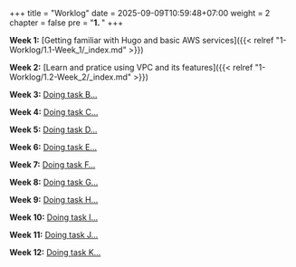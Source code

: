 +++
title = "Worklog"
date = 2025-09-09T10:59:48+07:00
weight = 2
chapter = false
pre = "<b>1. </b>"
+++


**Week 1:** [Getting familiar with Hugo and basic AWS services]({{< relref "1-Worklog/1.1-Week_1/_index.md" >}})

**Week 2:** [Learn and pratice using VPC and its features]({{< relref "1-Worklog/1.2-Week_2/_index.md" >}})

**Week 3:** [Doing task B…](#)

**Week 4:** [Doing task C…](#)

**Week 5:** [Doing task D…](#)

**Week 6:** [Doing task E…](#)

**Week 7:** [Doing task F…](#)

**Week 8:** [Doing task G…](#)

**Week 9:** [Doing task H…](#)

**Week 10:** [Doing task I…](#)

**Week 11:** [Doing task J…](#)

**Week 12:** [Doing task K…](#)
